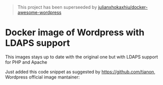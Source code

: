 > This project has been superseeded by [julianxhokaxhiu/docker-awesome-wordpress](https://github.com/julianxhokaxhiu/docker-awesome-wordpress)

# Docker image of Wordpress with LDAPS support
This images stays up to date with the original one but with LDAPS support for PHP and Apache

Just added this code snippet as suggested by https://github.com/tianon, Wordpress official image mantainer:
